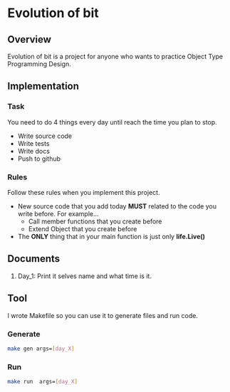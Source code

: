 # Evolution of bit

## Overview
Evolution of bit is a project for anyone who wants to practice Object Type Programming Design.

## Implementation
### Task
You need to do 4 things every day until reach the time you plan to stop.
* Write source code 
* Write tests 
* Write docs
* Push to github 

### Rules
Follow these rules when you implement this project.
* New source code that you add today **MUST** related to the code you write before. For example...
  * Call member functions that you create before
  * Extend Object that you create before
* The **ONLY** thing that in your main function is just only **life.Live()**

## Documents
1. Day_1: Print it selves name and what time is it.

## Tool
I wrote Makefile so you can use it  to generate files and run code.  
### Generate
``` bash 
make gen args=[day_X]
```
### Run
``` bash 
make run  args=[day_X]
```
